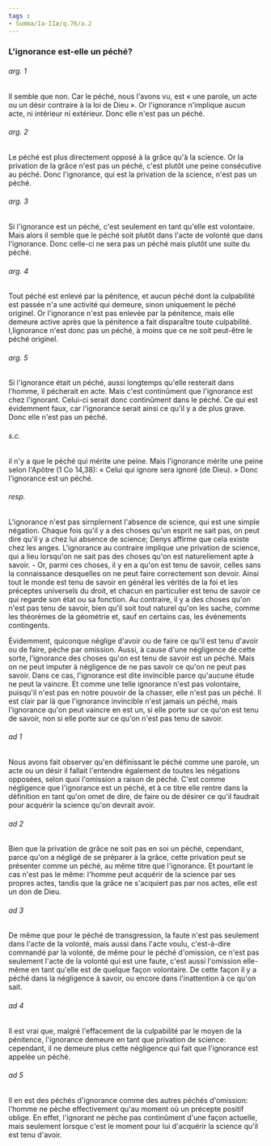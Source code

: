 ```yaml
---
tags : 
- Summa/Ia-IIæ/q.76/a.2
---
```


### L'ignorance est-elle un péché?

###### arg. 1
Il semble que non. Car le péché, nous l'avons vu, est « une parole, un acte ou un désir contraire à la loi de Dieu ». Or l'ignorance n'implique aucun acte, ni intérieur ni extérieur. Donc elle n'est pas un péché. 

###### arg. 2
Le péché est plus directement opposé à la grâce qu'à la science. Or la privation de la grâce n'est pas un péché, c'est plutôt une peine consécutive au péché. Donc l'ignorance, qui est la privation de la science, n'est pas un péché. 

###### arg. 3
Si l'ignorance est un péché, c'est seulement en tant qu'elle est volontaire. Mais alors il semble que le péché soit plutôt dans l'acte de volonté que dans l'ignorance. Donc celle-ci ne sera pas un péché mais plutôt une suite du péché. 

###### arg. 4
Tout péché est enlevé par la pénitence, et aucun péché dont la culpabilité est passée n'a une activité qui demeure, sinon uniquement le péché originel. Or l'ignorance n'est pas enlevée par la pénitence, mais elle demeure active après que la pénitence a fait disparaître toute culpabilité. I,Iignorance n'est donc pas un péché, à moins que ce ne soit peut-être le péché originel. 

###### arg. 5
Si l'ignorance était un péché, aussi longtemps qu'elle resterait dans l'homme, il pécherait en acte. Mais c'est continûment que l'ignorance est chez l'ignorant. Celui-ci serait donc continûment dans le péché. Ce qui est évidemment faux, car l'ignorance serait ainsi ce qu'il y a de plus grave. Donc elle n'est pas un péché. 

###### s.c.
il n'y a que le péché qui mérite une peine. Mais l'ignorance mérite une peine selon l'Apôtre (1 Co 14,38): « Celui qui ignore sera ignoré (de Dieu). » Donc l'ignorance est un péché. 

###### resp.
L'ignorance n'est pas sirnplernent l'absence de science, qui est une simple négation. Chaque fois qu'il y a des choses qu'un esprit ne sait pas, on peut dire qu'il y a chez lui absence de science; Denys affirme que cela existe chez les anges. L'ignorance au contraire implique une privation de science, qui a lieu lorsqu'on ne sait pas des choses qu'on est naturellement apte à savoir. - Or, parmi ces choses, il y en a qu'on est tenu de savoir, celles sans la connaissance desquelles on ne peut faire correctement son devoir. Ainsi tout le monde est tenu de savoir en général les vérités de la foi et les préceptes universels du droit, et chacun en particulier est tenu de savoir ce qui regarde son état ou sa fonction. Au contraire, il y a des choses qu'on n'est pas tenu de savoir, bien qu'il soit tout naturel qu'on les sache, comme les théorèmes de la géométrie et, sauf en certains cas, les événements contingents. 

Évidemment, quiconque néglige d'avoir ou de faire ce qu'il est tenu d'avoir ou de faire, pèche par omission. Aussi, à cause d'une négligence de cette sorte, l’ignorance des choses qu'on est tenu de savoir est un péché. Mais on ne peut imputer à négligence de ne pas savoir ce qu'on ne peut pas savoir. Dans ce cas, l'ignorance est dite invincible parce qu'aucune étude ne peut la vaincre. Et comme une telle ignorance n'est pas volontaire, puisqu'il n'est pas en notre pouvoir de la chasser, elle n'est pas un péché. Il est clair par là que l'ignorance invincible n'est jamais un péché, mais l'ignorance qu'on peut vaincre en est un, si elle porte sur ce qu'on est tenu de savoir, non si elle porte sur ce qu'on n'est pas tenu de savoir. 

###### ad 1
Nous avons fait observer qu'en définissant le péché comme une parole, un acte ou un désir il fallait l'entendre également de toutes les négations opposées, selon quoi l'omission a raison de péché. C'est comme négligence que l'ignorance est un péché, et à ce titre elle rentre dans la définition en tant qu'on omet de dire, de faire ou de désirer ce qu'il faudrait pour acquérir la science qu'on devrait avoir. 

###### ad 2
Bien que la privation de grâce ne soit pas en soi un péché, cependant, parce qu'on a négligé de se préparer à la grâce, cette privation peut se présenter comme un péché, au même titre que l'ignorance. Et pourtant le cas n'est pas le même: l'homme peut acquérir de la science par ses propres actes, tandis que la grâce ne s'acquiert pas par nos actes, elle est un don de Dieu. 

###### ad 3
De même que pour le péché de transgression, la faute n'est pas seulement dans l'acte de la volonté, mais aussi dans l'acte voulu, c'est-à-dire commandé par la volonté, de même pour le péché d'omission, ce n'est pas seulement l'acte de la volonté qui est une faute, c'est aussi l'omission elle-même en tant qu'elle est de quelque façon volontaire. De cette façon il y a péché dans la négligence à savoir, ou encore dans l'inattention à ce qu'on sait. 

###### ad 4
Il est vrai que, malgré l'effacement de la culpabilité par le moyen de la pénitence, l'ignorance demeure en tant que privation de science: cependant, il ne demeure plus cette négligence qui fait que l'ignorance est appelée un péché. 

###### ad 5
Il en est des péchés d'ignorance comme des autres péchés d'omission: l'homme ne pèche effectivement qu'au moment où un précepte positif oblige. En effet, l'ignorant ne pèche pas continûment d'une façon actuelle, mais seulement lorsque c'est le moment pour lui d'acquérir la science qu'il est tenu d'avoir. 

